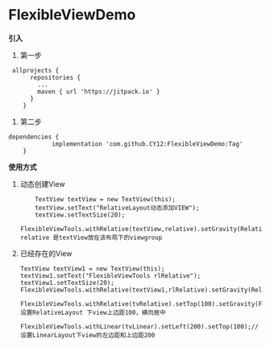 # FlexibleViewDemo
**引入**

 1. 第一步
  
   
  
```
 allprojects {
      repositories {
        ...
        maven { url 'https://jitpack.io' }
      }
    }
```
      
  
 1. 第二步
  
    
  
```
dependencies {
	        implementation 'com.github.CY12:FlexibleViewDemo:Tag'
	}
```
  
**使用方式**  
  		
  
 1. 动态创建View
  
      
  
	```
		TextView textView = new TextView(this);
	    textView.setText("RelativeLayout动态添加VIEW");
	    textView.setTextSize(20);
	    FlexibleViewTools.withRelative(textView,relative).setGravity(RelativeViewPart.CENTER_IN_PARENT);// relative 是textView放在该布局下的viewgroup
	```
          
  
 2. 已经存在的View
  
        TextView textView1 = new TextView(this);
        textView1.setText("FlexibleViewTools rlRelative");
        textView1.setTextSize(20);
        FlexibleViewTools.withRelative(textView1,rlRelative).setGravity(RelativeViewPart.CENTER_IN_PARENT);

        FlexibleViewTools.withRelative(tvRelative).setTop(100).setGravity(FlexibleViewTools.ALIGN_TOP).setGravity(FlexibleViewTools.CENTER_HORIZONTAL);// 设置RelativeLayout 下view上边距100，横向居中  

        FlexibleViewTools.withLinear(tvLinear).setLeft(200).setTop(100);//设置LinearLayout下view的左边距和上边距200

